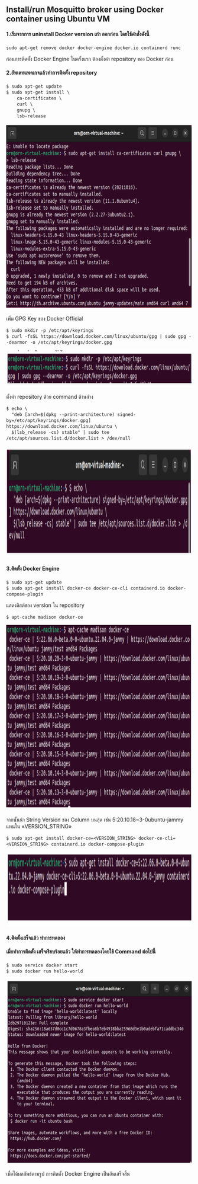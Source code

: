 ## Install/run Mosquitto broker using Docker container using  Ubuntu VM 
#### 1.เริ่มจากการ  uninstall Docker version เก่า ออกก่อน โดยใช้คำสั่งดังนี้
```C+
sudo apt-get remove docker docker-engine docker.io containerd runc
```
ก่อนการติดตั้ง Docker Engine ในครั้งแรก ต้องตั้งค่า repository ของ Docker ก่อน

#### 2.อัพเดทแพคเกจแล้วทำการติดตั้ง repository
```C+
$ sudo apt-get update
$ sudo apt-get install \
    ca-certificates \
    curl \
    gnupg \
    lsb-release
```
<p align="center">
  <img src="photo/2_3/1.PNG" alt="1" width="700" height="500"/>
</p>

เพิ่ม GPG Key ของ Docker Official
```C+
$ sudo mkdir -p /etc/apt/keyrings
$ curl -fsSL https://download.docker.com/linux/ubuntu/gpg | sudo gpg --dearmor -o /etc/apt/keyrings/docker.gpg
```
<p align="center">
  <img src="photo/2_3/2.PNG" alt="2" width="800" height="100"/>
</p>

ตั้งค่า repository ด้วย command ด้านล่าง

```C+
$ echo \
  "deb [arch=$(dpkg --print-architecture) signed-by=/etc/apt/keyrings/docker.gpg] https://download.docker.com/linux/ubuntu \
  $(lsb_release -cs) stable" | sudo tee /etc/apt/sources.list.d/docker.list > /dev/null
```
<p align="center">
  <img src="photo/2_3/3.PNG" alt="3" width="800" height="300"/>
</p>

#### 3.ติดตั้ง Docker Engine
```C+
$ sudo apt-get update
$ sudo apt-get install docker-ce docker-ce-cli containerd.io docker-compose-plugin
```
แสดงลิสต์ของ version ใน repository
```C+
$ apt-cache madison docker-ce
```
<p align="center">
  <img src="photo/2_3/4.PNG" alt="4" width="700" height="500"/>
</p>

จากนั้นนำ String Version ของ Column บนสุด เช่น 5:20.10.18~3-0ubuntu-jammy แทนใน «VERSION_STRING»

```C+
$ sudo apt-get install docker-ce=<VERSION_STRING> docker-ce-cli=<VERSION_STRING> containerd.io docker-compose-plugin
```

<p align="center">
  <img src="photo/2_3/5.PNG" alt="5" width="700" height="200"/>
</p>

#### 4.ติดตั้งเสร็จแล้ว ทำการทดลอง
#### เมื่อทำการติดตั้ง เสร็จเรียบร้อยแล้ว ให้ทำการทดลองโดยใช้ Command ต่อไปนี้ 

```C+
$ sudo service docker start
$ sudo docker run hello-world
```
<p align="center">
  <img src="photo/2_3/6.PNG" alt="6" width="700" height="500"/>
</p>

เมื่อได้ผลลัพธ์ตามรูป การติดตั้ง Docker Engine เป็นอันเสร็จสิ้น


